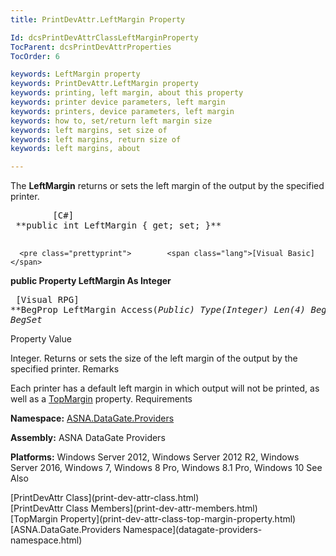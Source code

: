 ```yaml
---
title: PrintDevAttr.LeftMargin Property

Id: dcsPrintDevAttrClassLeftMarginProperty
TocParent: dcsPrintDevAttrProperties
TocOrder: 6

keywords: LeftMargin property
keywords: PrintDevAttr.LeftMargin property
keywords: printing, left margin, about this property
keywords: printer device parameters, left margin
keywords: printers, device parameters, left margin
keywords: how to, set/return left margin size
keywords: left margins, set size of
keywords: left margins, return size of
keywords: left margins, about

---
```


The **LeftMargin** returns or sets the left margin of the output by the specified printer.
<pre class="prettyprint">        <span class="lang">[C#]</span>
 **public int LeftMargin { get; set; }** 
      </pre>
      <pre class="prettyprint">        <span class="lang">[Visual Basic] </span>
 **public Property LeftMargin As Integer** 
      </pre>
      <pre class="prettyprint">        <span class="lang">[Visual RPG]</span>
 **BegProp LeftMargin Access(*Public) Type(*Integer) Len(4)
   BegGet,    BegSet** 
      </pre>

Property Value

Integer. Returns or sets the size of the left margin of the output by the specified printer. 
Remarks

Each printer has a default left margin in which output will not be printed, as well as a [TopMargin](print-dev-attr-class-top-margin-property.html) property.
Requirements

**Namespace:** [ ASNA.DataGate.Providers](datagate-providers-namespace.html) 

**Assembly:** ASNA DataGate Providers

**Platforms:** Windows Server 2012, Windows Server 2012 R2, Windows Server 2016, Windows 7, Windows 8 Pro, Windows 8.1 Pro, Windows 10
See Also

<dl />
      [PrintDevAttr Class](print-dev-attr-class.html)
      <br />
      [PrintDevAttr Class Members](print-dev-attr-members.html)
      <br />
      [TopMargin Property](print-dev-attr-class-top-margin-property.html)
      <br />
      [ASNA.DataGate.Providers Namespace](datagate-providers-namespace.html)

